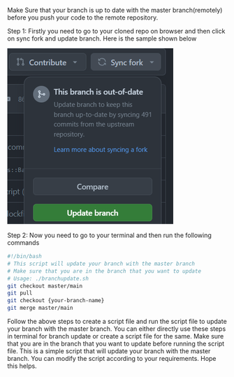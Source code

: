 Make Sure that your branch is up to date with the master branch(remotely) before you push your code to the remote repository.

Step 1: Firstly you need to go to your cloned repo on browser and then click on sync fork and update branch. Here is the sample shown below 

![Sample](Sync.png)

Step 2: Now you need to go to your terminal and then run the following commands
```bash
#!/bin/bash
# This script will update your branch with the master branch
# Make sure that you are in the branch that you want to update
# Usage: ./branchupdate.sh
git checkout master/main
git pull
git checkout {your-branch-name}
git merge master/main
```

Follow the above steps to create a script file and run the script file to update your branch with the master branch.
You can either directly use these steps in terminal for branch update or create a script file for the same.
Make sure that you are in the branch that you want to update before running the script file.
This is a simple script that will update your branch with the master branch. You can modify the script according to your requirements.
Hope this helps.